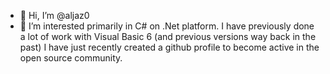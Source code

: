 - 👋 Hi, I’m @aljaz0
- 👀 I’m interested primarily in C# on .Net platform. I have previously done a lot of work with Visual Basic 6 (and previous versions way back in the past) 
     I have just recently created a github profile to become active in the open source community.


<!---
aljaz0/aljaz0 is a ✨ special ✨ repository because its `README.md` (this file) appears on your GitHub profile.
You can click the Preview link to take a look at your changes.
--->
